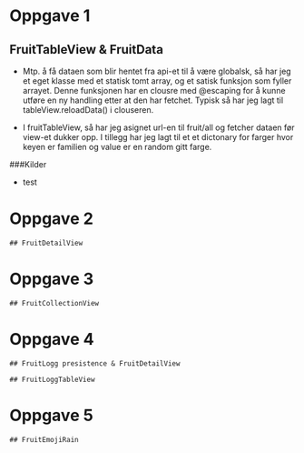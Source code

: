 # Oppgave 1
## FruitTableView & FruitData
* Mtp. å få dataen som blir hentet fra api-et til å være globalsk, så har jeg et eget klasse med et statisk tomt array, og et satisk funksjon som fyller arrayet. Denne funksjonen har en clousre med @escaping for å kunne utføre en ny handling etter at den har fetchet. Typisk så har jeg lagt til tableView.reloadData() i clouseren.
        
* I fruitTableView, så har jeg asignet url-en til fruit/all og fetcher dataen før view-et dukker opp. I tillegg har jeg lagt til et et dictonary for farger hvor keyen er familien og value er en random gitt farge.

###Kilder
- test
    


# Oppgave 2
    ## FruitDetailView
    
# Oppgave 3
    ## FruitCollectionView
    
# Oppgave 4
    ## FruitLogg presistence & FruitDetailView
    
    ## FruitLoggTableView
    
# Oppgave 5
    ## FruitEmojiRain
